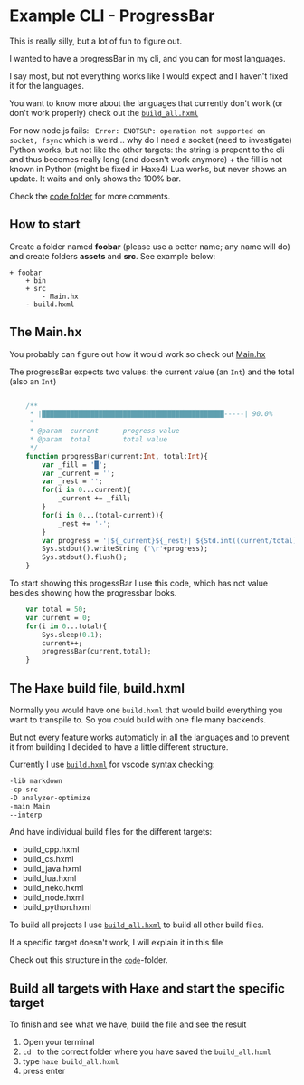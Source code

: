 # Example CLI - ProgressBar


This is really silly, but a lot of fun to figure out.

I wanted to have a progressBar in my cli, and you can for most languages.


I say most, but not everything works like I would expect and I haven't fixed it for the languages.

You want to know more about the languages that currently don't work (or don't work properly) check out the [`build_all.hxml`](https://github.com/MatthijsKamstra/haxesys/tree/master/14cli_progress/code/build_all.hxml)


For now node.js fails: ` Error: ENOTSUP: operation not supported on socket, fsync` which is weird... why do I need a socket (need to investigate)
Python works, but not like the other targets: the string is prepent to the cli and thus becomes really long (and doesn't work anymore) + the fill is not known in Python (might be fixed in Haxe4)
Lua works, but never shows an update. It waits and only shows the 100% bar.


Check the [code folder](https://github.com/MatthijsKamstra/haxesys/tree/master/14cli_progress/code) for more comments.






## How to start

Create a folder named **foobar** (please use a better name; any name will do) and create folders **assets** and **src**.
See example below:

```
+ foobar
	+ bin
	+ src
		- Main.hx
	- build.hxml
```



## The Main.hx

You probably can figure out how it would work so check out [Main.hx](https://github.com/MatthijsKamstra/haxesys/tree/master/14cli_progress/code/src/Main.hx)

The progressBar expects two values: the current value (an `Int`) and the total (also an `Int`)

```haxe

	/**
	 * |█████████████████████████████████████████████-----| 90.0%
	 *
	 * @param  current 		progress value
	 * @param  total   		total value
	 */
	function progressBar(current:Int, total:Int){
		var _fill = '█';
		var _current = '';
		var _rest = '';
		for(i in 0...current){
			_current += _fill;
		}
		for(i in 0...(total-current)){
			_rest += '-';
		}
		var progress = '|${_current}${_rest}| ${Std.int((current/total)*100)}%';
		Sys.stdout().writeString ('\r'+progress);
		Sys.stdout().flush();
	}
```

To start showing this progessBar I use this code, which has not value besides showing how the progressbar looks.

```haxe
	var total = 50;
	var current = 0;
	for(i in 0...total){
		Sys.sleep(0.1);
		current++;
		progressBar(current,total);
	}

```




## The Haxe build file, build.hxml

Normally you would have one `build.hxml` that would build everything you want to transpile to.
So you could build with one file many backends.

But not every feature works automaticly in all the languages and to prevent it from building I decided to have a little different structure.

Currently I use [`build.hxml`](https://github.com/MatthijsKamstra/haxesys/tree/master/14cli_progress/code/build.hxml) for vscode syntax checking:

```bash
-lib markdown
-cp src
-D analyzer-optimize
-main Main
--interp
```

And have individual build files for the different targets:

- build_cpp.hxml
- build_cs.hxml
- build_java.hxml
- build_lua.hxml
- build_neko.hxml
- build_node.hxml
- build_python.hxml

To build all projects I use [`build_all.hxml`](https://github.com/MatthijsKamstra/haxesys/tree/master/14cli_progress/code/build_all.hxml) to build all other build files.

If a specific target doesn't work, I will explain it in this file


Check out this structure in the [`code`](https://github.com/MatthijsKamstra/haxesys/tree/master/14cli_progress/code)-folder.



## Build all targets with Haxe and start the specific target

To finish and see what we have, build the file and see the result

1. Open your terminal
2. `cd ` to the correct folder where you have saved the `build_all.hxml`
3. type `haxe build_all.hxml`
4. press enter



